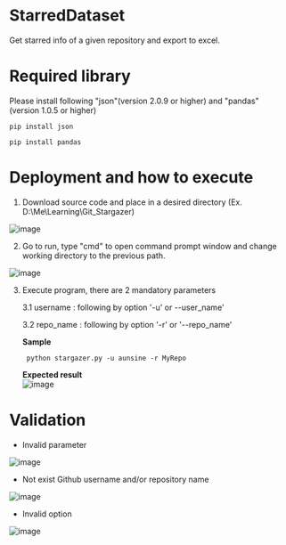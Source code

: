 # StarredDataset
Get starred info of a given repository and export to excel.

# Required library
Please install following "json"(version 2.0.9 or higher) and "pandas" (version 1.0.5 or higher)

    pip install json

    pip install pandas

# Deployment and how to execute

1. Download source code and place in a desired directory (Ex. D:\Me\Learning\Git_Stargazer)

![image](https://user-images.githubusercontent.com/73420344/124177833-f8649880-dada-11eb-9513-0942f4e2ee96.png)



2. Go to run, type "cmd" to open command prompt window and change working directory to the previous path.

![image](https://user-images.githubusercontent.com/73420344/124178017-3792e980-dadb-11eb-81c0-bd1d9ef6759f.png)


3. Execute program, there are 2 mandatory parameters 

    3.1 username : following by option  '-u' or --user_name'
    
    3.2 repo_name : following by option '-r' or '--repo_name'

    **Sample** 
    
        python stargazer.py -u aunsine -r MyRepo
        
    **Expected result**        
![image](https://user-images.githubusercontent.com/73420344/124177604-a885d180-dada-11eb-9eb4-2a41b597a18c.png)



# Validation
 - Invalid parameter
 
 ![image](https://user-images.githubusercontent.com/73420344/124178270-935d7280-dadb-11eb-9da3-44c2f02dbeba.png)


 - Not exist Github username and/or repository name

![image](https://user-images.githubusercontent.com/73420344/124178306-9d7f7100-dadb-11eb-9280-50104991ee04.png)


 - Invalid option

![image](https://user-images.githubusercontent.com/73420344/124178332-a4a67f00-dadb-11eb-8641-e217a1cde354.png)
 
